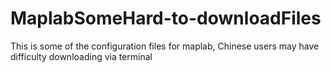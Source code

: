 # MaplabSomeHard-to-downloadFiles
This is some of the configuration files for maplab, Chinese users may have difficulty downloading via terminal
